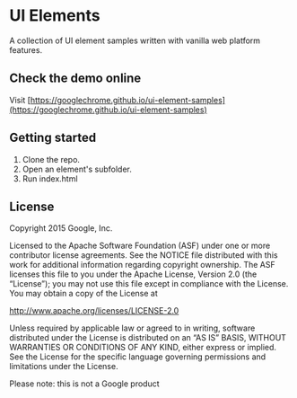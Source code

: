 # UI Elements

A collection of UI element samples written with vanilla web platform features.

## Check the demo online

Visit [https://googlechrome.github.io/ui-element-samples](https://googlechrome.github.io/ui-element-samples)

## Getting started

1. Clone the repo.
2. Open an element's subfolder.
3. Run index.html

## License

Copyright 2015 Google, Inc.

Licensed to the Apache Software Foundation (ASF) under one or more contributor license agreements. See the NOTICE file distributed with this work for additional information regarding copyright ownership. The ASF licenses this file to you under the Apache License, Version 2.0 (the “License”); you may not use this file except in compliance with the License. You may obtain a copy of the License at

http://www.apache.org/licenses/LICENSE-2.0

Unless required by applicable law or agreed to in writing, software distributed under the License is distributed on an “AS IS” BASIS, WITHOUT WARRANTIES OR CONDITIONS OF ANY KIND, either express or implied. See the License for the specific language governing permissions and limitations under the License.

Please note: this is not a Google product
